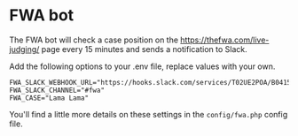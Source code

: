 # FWA bot

The FWA bot will check a case position on the https://thefwa.com/live-judging/ page every 15 minutes and sends a notification to Slack.

Add the following options to your .env file, replace values with your own.

```
FWA_SLACK_WEBHOOK_URL="https://hooks.slack.com/services/T02UE2POA/B0415HIWKH5/ZDerR5wieKsh1BFjYdTOb12"
FWA_SLACK_CHANNEL="#fwa"
FWA_CASE="Lama Lama"
```

You'll find a little more details on these settings in the ```config/fwa.php``` config file.
